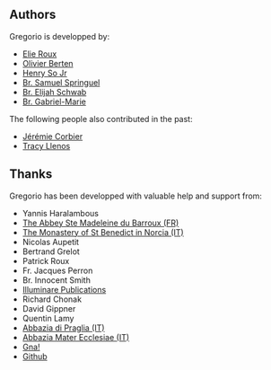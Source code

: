 ## Authors

Gregorio is developped by:

 * [Elie Roux](mailto:elie.roux@telecom-bretagne.eu)
 * [Olivier Berten](mailto:olivier.berten@gmail.com)
 * [Henry So Jr](mailto:henryso@panix.com)
 * [Br. Samuel Springuel](mailto:rpspringuel@gmail.com)
 * [Br. Elijah Schwab](mailto:rcsniper@gmail.com)
 * [Br. Gabriel-Marie](mailto:brgabriel@sspx.com)

The following people also contributed in the past:

 * [Jérémie Corbier](mailto:jeremie.corbier@telecom-bretagne.eu)
 * [Tracy Llenos](mailto:tllenos@gmail.com)

## Thanks

Gregorio has been developped with valuable help and support from:

 * Yannis Haralambous
 * [The Abbey Ste Madeleine du Barroux (FR)](http://www.barroux.org/)
 * [The Monastery of St Benedict in Norcia (IT)](http://osbnorcia.org/)
 * Nicolas Aupetit
 * Bertrand Grelot
 * Patrick Roux
 * Fr. Jacques Perron
 * Br. Innocent Smith
 * [Illuminare Publications](https://www.illuminarepublications.com/)
 * Richard Chonak
 * David Gippner
 * Quentin Lamy
 * [Abbazia di Praglia (IT)](http://www.praglia.it)
 * [Abbazia Mater Ecclesiae (IT)](http://it.wikipedia.org/wiki/Abbazia_Mater_Ecclesiae)
 * [Gna!](http://gna.org)
 * [Github](https://github.com/)
